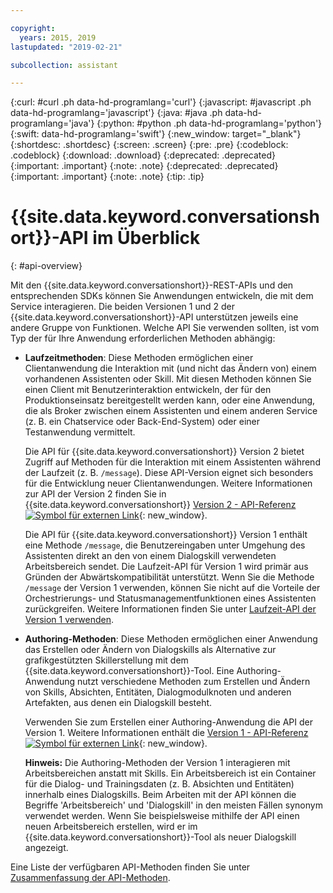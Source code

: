 ```yaml
---

copyright:
  years: 2015, 2019
lastupdated: "2019-02-21"

subcollection: assistant

---
```


{:curl: #curl .ph data-hd-programlang='curl'}
{:javascript: #javascript .ph data-hd-programlang='javascript'}
{:java: #java .ph data-hd-programlang='java'}
{:python: #python .ph data-hd-programlang='python'}
{:swift: data-hd-programlang='swift'}
{:new_window: target="_blank"}
{:shortdesc: .shortdesc}
{:screen: .screen}
{:pre: .pre}
{:codeblock: .codeblock}
{:download: .download}
{:deprecated: .deprecated}
{:important: .important}
{:note: .note}
{:deprecated: .deprecated}
{:important: .important}
{:note: .note}
{:tip: .tip}

# {{site.data.keyword.conversationshort}}-API im Überblick
{: #api-overview}

Mit den {{site.data.keyword.conversationshort}}-REST-APIs und den entsprechenden SDKs können Sie Anwendungen entwickeln, die mit dem Service interagieren. Die beiden Versionen 1 und 2 der {{site.data.keyword.conversationshort}}-API unterstützen jeweils eine andere Gruppe von Funktionen. Welche API Sie verwenden sollten, ist vom Typ der für Ihre Anwendung erforderlichen Methoden abhängig: 

- **Laufzeitmethoden**: Diese Methoden ermöglichen einer Clientanwendung die Interaktion mit (und nicht das Ändern von) einem vorhandenen Assistenten oder Skill. Mit diesen Methoden können Sie einen Client mit Benutzerinteraktion entwickeln, der für den Produktionseinsatz bereitgestellt werden kann, oder eine Anwendung, die als Broker zwischen einem Assistenten und einem anderen Service (z. B. ein Chatservice oder Back-End-System) oder einer Testanwendung vermittelt.

  Die API für {{site.data.keyword.conversationshort}} Version 2 bietet Zugriff auf Methoden für die Interaktion mit einem Assistenten während der Laufzeit (z. B. `/message`). Diese API-Version eignet sich besonders für die Entwicklung neuer Clientanwendungen. Weitere Informationen zur API der Version 2 finden Sie in {{site.data.keyword.conversationshort}} [Version 2 - API-Referenz![Symbol für externen Link](../../icons/launch-glyph.svg "Symbol für externen Link")](https://{DomainName}/apidocs/assistant-v2){: new_window}.

  Die API für {{site.data.keyword.conversationshort}} Version 1 enthält eine Methode `/message`, die Benutzereingaben unter Umgehung des Assistenten direkt an den von einem Dialogskill verwendeten Arbeitsbereich sendet. Die Laufzeit-API für Version 1 wird primär aus Gründen der Abwärtskompatibilität unterstützt. Wenn Sie die Methode `/message` der Version 1 verwenden, können Sie nicht auf die Vorteile der Orchestrierungs- und Statusmanagementfunktionen eines Assistenten zurückgreifen. Weitere Informationen finden Sie unter [Laufzeit-API der Version 1 verwenden](/docs/services/assistant?topic=assistant-api-client#v1-api).

- **Authoring-Methoden**: Diese Methoden ermöglichen einer Anwendung das Erstellen oder Ändern von Dialogskills als Alternative zur grafikgestützten Skillerstellung mit dem {{site.data.keyword.conversationshort}}-Tool. Eine Authoring-Anwendung nutzt verschiedene Methoden zum Erstellen und Ändern von Skills, Absichten, Entitäten, Dialogmodulknoten und anderen Artefakten, aus denen ein Dialogskill besteht.

  Verwenden Sie zum Erstellen einer Authoring-Anwendung die API der Version 1. Weitere Informationen enthält die [Version 1 - API-Referenz ![Symbol für externen Link](../../icons/launch-glyph.svg "Symbol für externen Link")](https://{DomainName}/apidocs/assistant){: new_window}.

  **Hinweis:** Die Authoring-Methoden der Version 1 interagieren mit Arbeitsbereichen anstatt mit Skills. Ein Arbeitsbereich ist ein Container für die Dialog- und Trainingsdaten (z. B. Absichten und Entitäten) innerhalb eines Dialogskills. Beim Arbeiten mit der API können die Begriffe 'Arbeitsbereich' und 'Dialogskill' in den meisten Fällen synonym verwendet werden. Wenn Sie beispielsweise mithilfe der API einen neuen Arbeitsbereich erstellen, wird er im {{site.data.keyword.conversationshort}}-Tool als neuer Dialogskill angezeigt.

Eine Liste der verfügbaren API-Methoden finden Sie unter [Zusammenfassung der API-Methoden](/docs/services/assistant?topic=assistant-api-methods).
